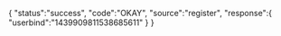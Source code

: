 {
	"status":"success",
	"code":"OKAY",
	"source":"register",
	"response":{
		"userbind":"1439909811538685611"
	}
}